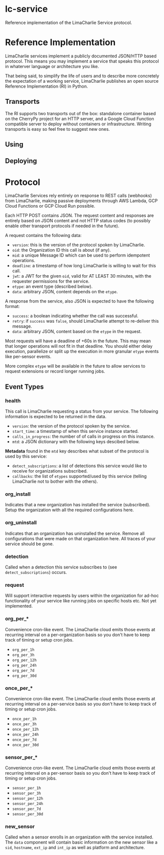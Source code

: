 # lc-service
Reference implementation of the LimaCharlie Service protocol.

# Reference Implementation
LimaCharlie services implement a publicly documented JSON/HTTP based protocol.
This means you may implement a service that speaks this protocol in whaterver
language or architecture you like.

That being said, to simplify the life of users and to describe more concretely
the expectation of a working service, LimaCharlie publishes an open source
Reference Implementation (RI) in Python.

## Transports
The RI supports two transports out of the box: standalone container based on
the CherryPy project for an HTTP server, and a Google Cloud Function compatible
server to deploy without containers or infrastructure. Writing transports is easy
so feel free to suggest new ones.

## Using

## Deploying

# Protocol
LimaCharlie Services rely entirely on response to REST calls (webhooks)
from LimaCharlie, making passive deployments through AWS Lambda, GCP
Cloud Functions or GCP Cloud Run possible.

Each HTTP POST contains JSON. The request content and responses are entirely
based on JSON content and not HTTP status codes (to possibly enable other
transport protocols if needed in the future).

A request contains the following data:

* `version`: this is the version of the protocol spoken by LimaCharlie.
* `oid`: the Organization ID this call is about (if any).
* `mid`: a unique Message ID which can be used to perform idempotent operations.
* `deadline`: a timestamp of how long LimaCharlie is willing to wait for this call.
* `jwt`: a JWT for the given `oid`, valid for AT LEAST 30 minutes, with the requester permissions for the service.
* `etype`: an event type (described below).
* `data`: arbitrary JSON, content depends on the `etype`.

A response from the service, also JSON is expected to have the following format:

* `success`: a boolean indicating whether the call was successful.
* `retry`: if `success` was `false`, should LimaCharlie attempt to re-deliver this message.
* `data`: arbitrary JSON, content based on the `etype` in the request.

Most requests will have a deadline of +60s in the future. This may mean that longer
operations will not fit in that deadline. You should either delay execution, parallelize
or split up the execution in more granular `etype` events like per-sensor events.

More complex `etype` will be available in the future to allow services to request
extensions or record longer running jobs.

## Event Types

### health
This call is LimaCharlie requesting a status from your service. The following information
is expected to be returned in the data.

* `version`: the version of the protocol spoken by the service.
* `start_time`: a timestamp of when this service instance started.
* `calls_in_progress`: the number of of calls in progress on this instance.
* `mtd`: a JSON dictionary with the following keys descibed below.

**Metadata** found in the `mtd` key describes what subset of the protocol is
used by this service:

* `detect_subscriptions`: a list of detections this service would like to receive for organizations subscribed.
* `callbacks`: the list of `etypes` supported/used by this service (telling LimaCharlie not to bother with the others).

### org_install
Indicates that a new organization has installed the service (subscribed).
Setup the organization with all the required configurations here.

### org_uninstall
Indicates that an organization has uninstalled the service. Remove all configurations
that were made on that organization here. All traces of your service should be gone.

### detection
Called when a detection this service subscribes to (see `detect_subscriptions`) occurs.

### request
Will support interactive requests by users within the organization for ad-hoc functionality
of your service like running jobs on specific hosts etc. Not yet implemented.

### org_per_*
Convenience cron-like event. The LimaCharlie cloud emits those events at recurring
interval on a per-organization basis so you don't have to keep track of timing or
setup cron jobs.

* `org_per_1h`
* `org_per_3h`
* `org_per_12h`
* `org_per_24h`
* `org_per_7d`
* `org_per_30d`

### once_per_*
Convenience cron-like event. The LimaCharlie cloud emits those events at recurring
interval on a per-service basis so you don't have to keep track of timing or
setup cron jobs.

* `once_per_1h`
* `once_per_3h`
* `once_per_12h`
* `once_per_24h`
* `once_per_7d`
* `once_per_30d`

### sensor_per_*
Convenience cron-like event. The LimaCharlie cloud emits those events at recurring
interval on a per-sensor basis so you don't have to keep track of timing or
setup cron jobs.

* `sensor_per_1h`
* `sensor_per_3h`
* `sensor_per_12h`
* `sensor_per_24h`
* `sensor_per_7d`
* `sensor_per_30d`

### new_sensor
Called when a sensor enrolls in an organization with the service installed.
The `data` component will contain basic information on the new sensor like
a `sid`, `hostname`, `ext_ip` and `int_ip` as well as platform and architecture.

